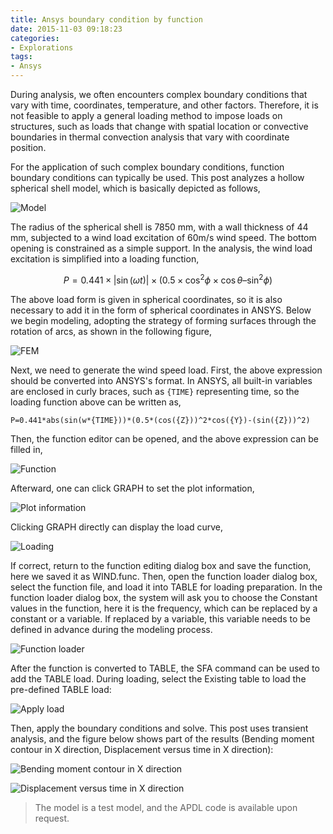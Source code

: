```yaml
---
title: Ansys boundary condition by function
date: 2015-11-03 09:18:23
categories:
- Explorations
tags:
- Ansys
---
```


During analysis, we often encounters complex boundary conditions that vary with time, coordinates, temperature, and other factors. Therefore, it is not feasible to apply a general loading method to impose loads on structures, such as loads that change with spatial location or convective boundaries in thermal convection analysis that vary with coordinate position.

<!-- more -->

For the application of such complex boundary conditions, function boundary conditions can typically be used. This post analyzes a hollow spherical shell model, which is basically depicted as follows,

![Model](/uploads/images/2015/AnsysFunctionBoundary1.svg)

The radius of the spherical shell is 7850 mm, with a wall thickness of 44 mm, subjected to a wind load excitation of 60m/s wind speed. The bottom opening is constrained as a simple support. In the analysis, the wind load excitation is simplified into a loading function,

$$P = 0.441 \times \left| {\sin (\omega t)} \right| \times (0.5 \times {\cos ^2}\phi  \times \cos \theta  – {\sin ^2}\phi )$$

The above load form is given in spherical coordinates, so it is also necessary to add it in the form of spherical coordinates in ANSYS. Below we begin modeling, adopting the strategy of forming surfaces through the rotation of arcs, as shown in the following figure,

![FEM](/uploads/images/2015/AnsysFunctionBoundary2.png)

Next, we need to generate the wind speed load. First, the above expression should be converted into ANSYS's format. In ANSYS, all built-in variables are enclosed in curly braces, such as `{TIME}` representing time, so the loading function above can be written as,

```
P=0.441*abs(sin(w*{TIME}))*(0.5*(cos({Z}))^2*cos({Y})-(sin({Z}))^2)
```

Then, the function editor can be opened, and the above expression can be filled in,

![Function](/uploads/images/2015/AnsysFunctionBoundary3.png)

Afterward, one can click GRAPH to set the plot information,

![Plot information](/uploads/images/2015/AnsysFunctionBoundary4.png)

Clicking GRAPH directly can display the load curve,

![Loading](/uploads/images/2015/AnsysFunctionBoundary5.png)

If correct, return to the function editing dialog box and save the function, here we saved it as WIND.func. Then, open the function loader dialog box, select the function file, and load it into TABLE for loading preparation. In the function loader dialog box, the system will ask you to choose the Constant values in the function, here it is the frequency, which can be replaced by a constant or a variable. If replaced by a variable, this variable needs to be defined in advance during the modeling process.

![Function loader](/uploads/images/2015/AnsysFunctionBoundary6.png)

After the function is converted to TABLE, the SFA command can be used to add the TABLE load. During loading, select the Existing table to load the pre-defined TABLE load:

![Apply load](/uploads/images/2015/AnsysFunctionBoundary7.png)

Then, apply the boundary conditions and solve. This post uses transient analysis, and the figure below shows part of the results (Bending moment contour in X direction, Displacement versus time in X direction):

![Bending moment contour in X direction](/uploads/images/2015/AnsysFunctionBoundary8.png)

![Displacement versus time in X direction](/uploads/images/2015/AnsysFunctionBoundary9.png)

> The model is a test model, and the APDL code is available upon request.